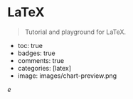# LaTeX
> Tutorial and playground for LaTeX.

- toc: true 
- badges: true
- comments: true
- categories: [latex]
- image: images/chart-preview.png

$e$